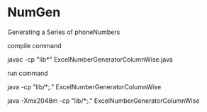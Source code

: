 # NumGen

Generating a Series of phoneNumbers

compile command

javac -cp "lib\*" ExcelNumberGeneratorColumnWise.java

run command

java -cp "lib/\*;." ExcelNumberGeneratorColumnWise

java -Xmx2048m -cp "lib/\*;." ExcelNumberGeneratorColumnWise
